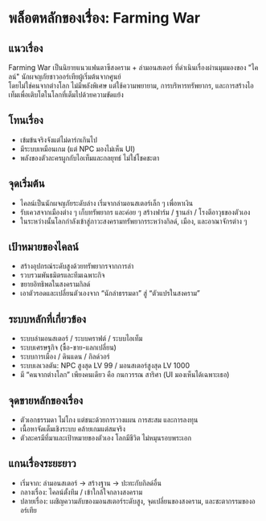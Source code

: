 # พล็อตหลักของเรื่อง: Farming War

## แนวเรื่อง
Farming War เป็นนิยายแนวแฟนตาซีสงคราม + ล่ามอนสเตอร์ ที่ดำเนินเรื่องผ่านมุมมองของ "ไคลน์" นักผจญภัยชาวออร์เทียผู้เริ่มต้นจากศูนย์  
โดยไม่ใช่คนจากต่างโลก ไม่มีพลังพิเศษ แต่ใช้ความพยายาม, การบริหารทรัพยากร, และการสร้างไอเท็มเพื่อเติบโตในโลกที่เต็มไปด้วยความขัดแย้ง

## โทนเรื่อง
- เข้มข้นจริงจังแต่ไม่ดาร์กเกินไป
- มีระบบเหมือนเกม (แต่ NPC มองไม่เห็น UI)
- พลังของตัวละครผูกกับไอเท็มและกลยุทธ์ ไม่ใช่โชคชะตา

## จุดเริ่มต้น
- ไคลน์เป็นนักผจญภัยระดับล่าง เริ่มจากล่ามอนสเตอร์เล็ก ๆ เพื่อหาเงิน  
- รับเควสจากเมืองต่าง ๆ เก็บทรัพยากร และค่อย ๆ สร้างฟาร์ม / ฐานล่า / โรงตีอาวุธของตัวเอง  
- ในระหว่างนั้นโลกกำลังเข้าสู่ภาวะสงครามทรัพยากรระหว่างกิลด์, เมือง, และอาณาจักรต่าง ๆ

## เป้าหมายของไคลน์
- สร้างอุปกรณ์ระดับสูงด้วยทรัพยากรจากการล่า  
- รวบรวมพันธมิตรและทีมเฉพาะกิจ  
- ขยายอิทธิพลในสงครามกิลด์  
- เอาตัวรอดและเปลี่ยนตัวเองจาก “นักล่าธรรมดา” สู่ “ตัวแปรในสงคราม”

## ระบบหลักที่เกี่ยวข้อง
- ระบบล่ามอนสเตอร์ / ระบบคราฟต์ / ระบบไอเท็ม  
- ระบบเศรษฐกิจ (ซื้อ-ขาย-แลกเปลี่ยน)  
- ระบบการเมือง / ดินแดน / กิลด์วอร์  
- ระบบเลเวลตัน: NPC สูงสุด LV 99 / มอนสเตอร์สูงสุด LV 1000  
- มี “คนจากต่างโลก” เพียงคนเดียว คือ กนกวรรณ สาริศา (UI มองเห็นได้เฉพาะเธอ)

## จุดขายหลักของเรื่อง
- ตัวเอกธรรมดา ไม่โกง แต่ชนะด้วยการวางแผน การสะสม และการลงทุน  
- เนื้อหาจัดเต็มเชิงระบบ คล้ายเกมแต่สมจริง  
- ตัวละครมีที่มาและเป้าหมายของตัวเอง โลกมีชีวิต ไม่หมุนรอบพระเอก

## แกนเรื่องระยะยาว
- เริ่มจาก: ล่ามอนสเตอร์ → สร้างฐาน → ปะทะกับกิลด์อื่น  
- กลางเรื่อง: ไคลน์ตั้งทีม / เข้าใกล้ใจกลางสงคราม  
- ปลายเรื่อง: เผชิญความลับของมอนสเตอร์ระดับสูง, จุดเปลี่ยนของสงคราม, และชะตากรรมของออร์เทีย
